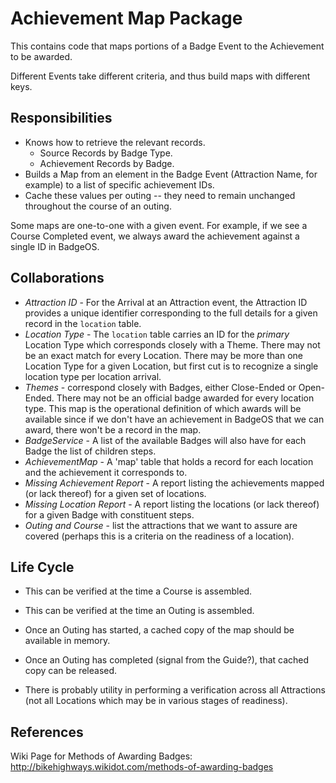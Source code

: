 # Achievement Map Package
This contains code that maps portions of a Badge Event to the Achievement to be awarded.

Different Events take different criteria, and thus build maps with different keys.

## Responsibilities
* Knows how to retrieve the relevant records.
  * Source Records by Badge Type.
  * Achievement Records by Badge.
* Builds a Map from an element in the Badge Event (Attraction Name, for example) to a list of specific achievement IDs.
* Cache these values per outing -- they need to remain unchanged throughout the course of an outing.

Some maps are one-to-one with a given event. For example, if we see a Course Completed event, we always 
award the achievement against a single ID in BadgeOS.

## Collaborations
* *Attraction ID* - For the Arrival at an Attraction event, the Attraction ID provides a unique identifier corresponding to the full details for a given record in the `location` table.
* *Location Type* - The `location` table carries an ID for the *primary* Location Type which corresponds closely with a Theme. There may not be an exact match for every Location. There may be more than one Location Type for a given Location, but first cut is to recognize a single location type per location arrival.
* *Themes* - correspond closely with Badges, either Close-Ended or Open-Ended. There may not be an official badge awarded for every location type. This map is the operational definition of which awards will be available since if we don't have an achievement in BadgeOS that we can award, there won't be a record in the map.
* *BadgeService* - A list of the available Badges will also have for each Badge the list of children steps.
* *AchievementMap* - A 'map' table that holds a record for each location and the achievement it corresponds to.
* *Missing Achievement Report* - A report listing the achievements mapped (or lack thereof) for a given set of locations.
* *Missing Location Report* - A report listing the locations (or lack thereof) for a given Badge with constituent steps.
* *Outing and Course* - list the attractions that we want to assure are covered (perhaps this is a criteria on the readiness of a location). 

## Life Cycle
* This can be verified at the time a Course is assembled.
* This can be verified at the time an Outing is assembled.
* Once an Outing has started, a cached copy of the map should be available in memory.
* Once an Outing has completed (signal from the Guide?), that cached copy can be released.

* There is probably utility in performing a verification across all Attractions (not all Locations which may be in various stages of readiness).

## References
Wiki Page for Methods of Awarding Badges: http://bikehighways.wikidot.com/methods-of-awarding-badges
